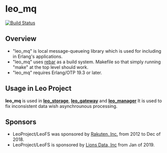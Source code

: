 # leo_mq

[![Build Status](https://travis-ci.org/leo-project/leo_mq.svg?branch=v2)](https://travis-ci.org/leo-project/leo_mq)

## Overview

* "leo_mq" is local message-queueing library which is used for including in Erlang's applications.
* "leo_mq" uses [rebar](https://github.com/basho/rebar) as a build system. Makefile so that simply running "make" at the top level should work.
* "leo_mq" requires Erlang/OTP 19.3 or later.

## Usage in Leo Project

**leo_mq** is used in [**leo_storage**](https://github.com/leo-project/leo_storage), [**leo_gateway**](https://github.com/leo-project/leo_gateway) and [**leo_manager**](https://github.com/leo-project/leo_manager)
It is used to fix inconsistent data wish asynchrounous processing.

## Sponsors

* LeoProject/LeoFS was sponsored by [Rakuten, Inc.](http://global.rakuten.com/corp/) from 2012 to Dec of 2018.
* LeoProject/LeoFS is sponsored by [Lions Data, Inc](https://lions-data.com/) from Jan of 2019.

